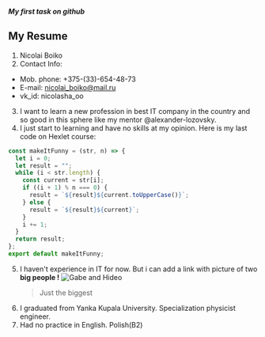 **_My first task on github_**

## My Resume

1. Nicolai Boiko
2. Contact Info:

- Mob. phone: +375-(33)-654-48-73
- E-mail: nicolai_boiko@mail.ru
- vk_id: nicolasha_oo

3. I want to learn a new profession in best IT company in the country and so good in this sphere like my mentor @alexander-lozovsky.
4. I just start to learning and have no skills at my opinion. Here is my last code on Hexlet course:

```javascript
const makeItFunny = (str, n) => {
  let i = 0;
  let result = "";
  while (i < str.length) {
    const current = str[i];
    if ((i + 1) % n === 0) {
      result = `${result}${current.toUpperCase()}`;
    } else {
      result = `${result}${current}`;
    }
    i += 1;
  }
  return result;
};
export default makeItFunny;
```

5. I haven't experience in IT for now. But i can add a link with picture of two **big people !** ![Gabe and Hideo](https://www.pcgamesn.com/wp-content/uploads/2018/10/hideo-kojima-valve-gabe-newell-580x334.jpg)
   > Just the biggest
6. I graduated from Yanka Kupala University. Specialization physicist engineer.
7. Had no practice in English. Polish(B2)
